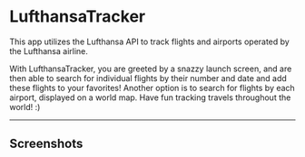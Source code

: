 # LufthansaTracker

This app utilizes the Lufthansa API to track flights and airports operated by the Lufthansa airline.

With LufthansaTracker, you are greeted by a snazzy launch screen, and are then able to search for individual flights
by their number and date and add these flights to your favorites! Another option is to search for flights by each airport, 
displayed on a world map. Have fun tracking travels throughout the world! :)

---------------------------------
## Screenshots

